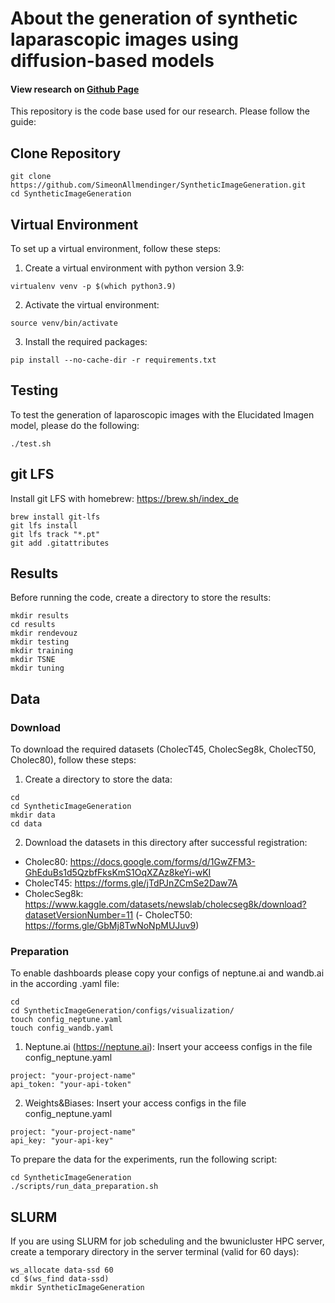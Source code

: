 <link href="./docs/style.css" rel="stylesheet"/>

# About the generation of synthetic laparascopic images using diffusion-based models

#### View research on [Github Page](https://simeonallmendinger.github.io/SyntheticImageGeneration//)

<div class="row"></div>

This repository is the code base used for our research. Please follow the guide:

## Clone Repository

```
git clone https://github.com/SimeonAllmendinger/SyntheticImageGeneration.git
cd SyntheticImageGeneration
```

## Virtual Environment
To set up a virtual environment, follow these steps:
1. Create a virtual environment with python version 3.9:

```
virtualenv venv -p $(which python3.9)
```

2. Activate the virtual environment:

```
source venv/bin/activate
```

3. Install the required packages:

```
pip install --no-cache-dir -r requirements.txt
```
## Testing
To test the generation of laparoscopic images with the Elucidated Imagen model, please do the following:
```
./test.sh
```

## git LFS

Install git LFS with homebrew: https://brew.sh/index_de
```
brew install git-lfs
git lfs install
git lfs track "*.pt"
git add .gitattributes
```

## Results
Before running the code, create a directory to store the results:

```
mkdir results
cd results
mkdir rendevouz
mkdir testing
mkdir training
mkdir TSNE
mkdir tuning
```

## Data
### Download
To download the required datasets (CholecT45, CholecSeg8k, CholecT50, Cholec80), follow these steps:
1. Create a directory to store the data:

```
cd
cd SyntheticImageGeneration
mkdir data
cd data
```

2. Download the datasets in this directory after successful registration: 
-   Cholec80: https://docs.google.com/forms/d/1GwZFM3-GhEduBs1d5QzbfFksKmS1OqXZAz8keYi-wKI
-   CholecT45: https://forms.gle/jTdPJnZCmSe2Daw7A
-   CholecSeg8k: https://www.kaggle.com/datasets/newslab/cholecseg8k/download?datasetVersionNumber=11
(-   CholecT50: https://forms.gle/GbMj8TwNoNpMUJuv9)

### Preparation
To enable dashboards please copy your configs of neptune.ai and wandb.ai in the according .yaml file:

```
cd
cd SyntheticImageGeneration/configs/visualization/
touch config_neptune.yaml
touch config_wandb.yaml
```

1. Neptune.ai (https://neptune.ai):
Insert your acceess configs in the file config_neptune.yaml 
```
project: "your-project-name" 
api_token: "your-api-token"
```
2. Weights&Biases:
Insert your access configs in the file config_neptune.yaml 
```
project: "your-project-name" 
api_key: "your-api-key"
```

To prepare the data for the experiments, run the following script:
```
cd SyntheticImageGeneration
./scripts/run_data_preparation.sh
```

## SLURM
If you are using SLURM for job scheduling and the bwunicluster HPC server, create a temporary directory in the server terminal (valid for 60 days):

```
ws_allocate data-ssd 60
cd $(ws_find data-ssd)
mkdir SyntheticImageGeneration
```
